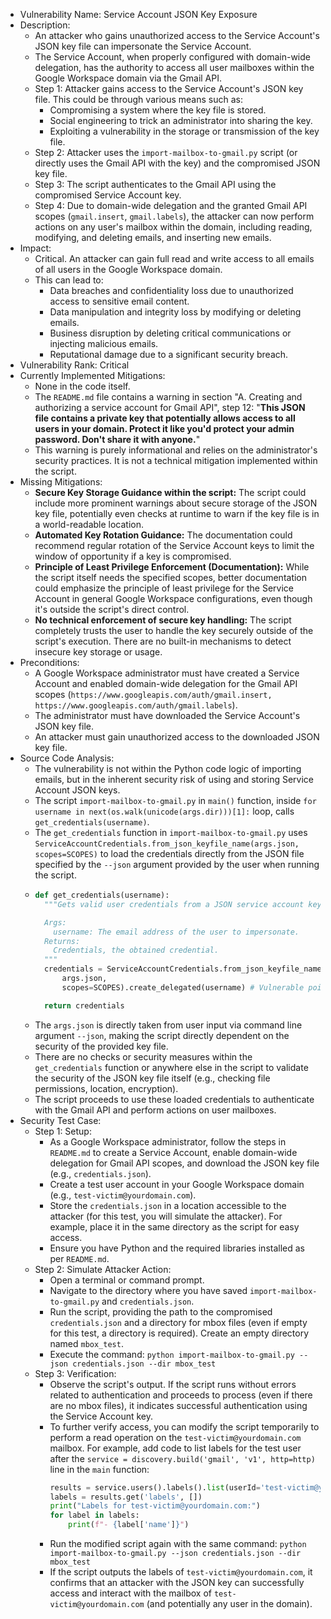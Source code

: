 - Vulnerability Name: Service Account JSON Key Exposure
- Description:
  - An attacker who gains unauthorized access to the Service Account's JSON key file can impersonate the Service Account.
  - The Service Account, when properly configured with domain-wide delegation, has the authority to access all user mailboxes within the Google Workspace domain via the Gmail API.
  - Step 1: Attacker gains access to the Service Account's JSON key file. This could be through various means such as:
    -  Compromising a system where the key file is stored.
    -  Social engineering to trick an administrator into sharing the key.
    -  Exploiting a vulnerability in the storage or transmission of the key file.
  - Step 2: Attacker uses the `import-mailbox-to-gmail.py` script (or directly uses the Gmail API with the key) and the compromised JSON key file.
  - Step 3: The script authenticates to the Gmail API using the compromised Service Account key.
  - Step 4: Due to domain-wide delegation and the granted Gmail API scopes (`gmail.insert`, `gmail.labels`), the attacker can now perform actions on any user's mailbox within the domain, including reading, modifying, and deleting emails, and inserting new emails.
- Impact:
  - Critical. An attacker can gain full read and write access to all emails of all users in the Google Workspace domain.
  - This can lead to:
    - Data breaches and confidentiality loss due to unauthorized access to sensitive email content.
    - Data manipulation and integrity loss by modifying or deleting emails.
    - Business disruption by deleting critical communications or injecting malicious emails.
    - Reputational damage due to a significant security breach.
- Vulnerability Rank: Critical
- Currently Implemented Mitigations:
  - None in the code itself.
  - The `README.md` file contains a warning in section "A. Creating and authorizing a service account for Gmail API", step 12: "**This JSON file contains a private key that potentially allows access to all users in your domain. Protect it like you'd protect your admin password. Don't share it with anyone.**"
  - This warning is purely informational and relies on the administrator's security practices. It is not a technical mitigation implemented within the script.
- Missing Mitigations:
  - **Secure Key Storage Guidance within the script:** The script could include more prominent warnings about secure storage of the JSON key file, potentially even checks at runtime to warn if the key file is in a world-readable location.
  - **Automated Key Rotation Guidance:**  The documentation could recommend regular rotation of the Service Account keys to limit the window of opportunity if a key is compromised.
  - **Principle of Least Privilege Enforcement (Documentation):** While the script itself needs the specified scopes, better documentation could emphasize the principle of least privilege for the Service Account in general Google Workspace configurations, even though it's outside the script's direct control.
  - **No technical enforcement of secure key handling:** The script completely trusts the user to handle the key securely outside of the script's execution. There are no built-in mechanisms to detect insecure key storage or usage.
- Preconditions:
  - A Google Workspace administrator must have created a Service Account and enabled domain-wide delegation for the Gmail API scopes (`https://www.googleapis.com/auth/gmail.insert, https://www.googleapis.com/auth/gmail.labels`).
  - The administrator must have downloaded the Service Account's JSON key file.
  - An attacker must gain unauthorized access to the downloaded JSON key file.
- Source Code Analysis:
  - The vulnerability is not within the Python code logic of importing emails, but in the inherent security risk of using and storing Service Account JSON keys.
  - The script `import-mailbox-to-gmail.py` in `main()` function, inside `for username in next(os.walk(unicode(args.dir)))[1]:` loop, calls `get_credentials(username)`.
  - The `get_credentials` function in `import-mailbox-to-gmail.py` uses `ServiceAccountCredentials.from_json_keyfile_name(args.json, scopes=SCOPES)` to load the credentials directly from the JSON file specified by the `--json` argument provided by the user when running the script.
  - ```python
    def get_credentials(username):
      """Gets valid user credentials from a JSON service account key file.

      Args:
        username: The email address of the user to impersonate.
      Returns:
        Credentials, the obtained credential.
      """
      credentials = ServiceAccountCredentials.from_json_keyfile_name(
          args.json,
          scopes=SCOPES).create_delegated(username) # Vulnerable point: loading key directly from file

      return credentials
    ```
  - The `args.json` is directly taken from user input via command line argument `--json`, making the script directly dependent on the security of the provided key file.
  - There are no checks or security measures within the `get_credentials` function or anywhere else in the script to validate the security of the JSON key file itself (e.g., checking file permissions, location, encryption).
  - The script proceeds to use these loaded credentials to authenticate with the Gmail API and perform actions on user mailboxes.
- Security Test Case:
  - Step 1: Setup:
    - As a Google Workspace administrator, follow the steps in `README.md` to create a Service Account, enable domain-wide delegation for Gmail API scopes, and download the JSON key file (e.g., `credentials.json`).
    - Create a test user account in your Google Workspace domain (e.g., `test-victim@yourdomain.com`).
    - Store the `credentials.json` in a location accessible to the attacker (for this test, you will simulate the attacker). For example, place it in the same directory as the script for easy access.
    - Ensure you have Python and the required libraries installed as per `README.md`.
  - Step 2: Simulate Attacker Action:
    - Open a terminal or command prompt.
    - Navigate to the directory where you have saved `import-mailbox-to-gmail.py` and `credentials.json`.
    - Run the script, providing the path to the compromised `credentials.json` and a directory for mbox files (even if empty for this test, a directory is required). Create an empty directory named `mbox_test`.
    - Execute the command: `python import-mailbox-to-gmail.py --json credentials.json --dir mbox_test`
  - Step 3: Verification:
    - Observe the script's output. If the script runs without errors related to authentication and proceeds to process (even if there are no mbox files), it indicates successful authentication using the Service Account key.
    - To further verify access, you can modify the script temporarily to perform a read operation on the `test-victim@yourdomain.com` mailbox. For example, add code to list labels for the test user after the `service = discovery.build('gmail', 'v1', http=http)` line in the `main` function:
      ```python
      results = service.users().labels().list(userId='test-victim@yourdomain.com', fields='labels(name)').execute()
      labels = results.get('labels', [])
      print("Labels for test-victim@yourdomain.com:")
      for label in labels:
          print(f"- {label['name']}")
      ```
    - Run the modified script again with the same command: `python import-mailbox-to-gmail.py --json credentials.json --dir mbox_test`
    - If the script outputs the labels of `test-victim@yourdomain.com`, it confirms that an attacker with the JSON key can successfully access and interact with the mailbox of `test-victim@yourdomain.com` (and potentially any user in the domain).